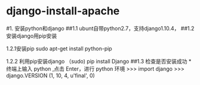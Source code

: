 # django-install-apache

#1. 安装python和django
##1.1 ubunt自带python2.7，支持django1.10.4，
##1.2 安装django用pip安装  

1.2.1安装pip
    sudo apt-get install python-pip  
    
1.2.2 利用pip安装django
    （sudo) pip install Django
##1.3 检查是否安装成功
*终端上输入 python ,点击 Enter，进行 python 环境
    >>> import django
    >>> django.VERSION
    (1, 10, 4, u'final', 0)
